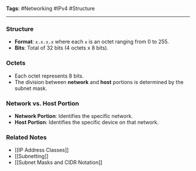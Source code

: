 **Tags**: #Networking #IPv4 #Structure

---

### Structure

- **Format**: `x.x.x.x` where each `x` is an octet ranging from 0 to 255.
- **Bits**: Total of 32 bits (4 octets x 8 bits).

### Octets

- Each octet represents 8 bits.
- The division between **network** and **host** portions is determined by the subnet mask.

### Network vs. Host Portion

- **Network Portion**: Identifies the specific network.
- **Host Portion**: Identifies the specific device on that network.

### Related Notes

- [[IP Address Classes]]
- [[Subnetting]]
- [[Subnet Masks and CIDR Notation]]